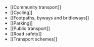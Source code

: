 - [[Community transport]]
- [[Cycling]]
- [[Footpaths, byways and bridleways]]
- [[Parking]]
- [[Public transport]]
- [[Road safety]]
- [[Transport schemes]]
